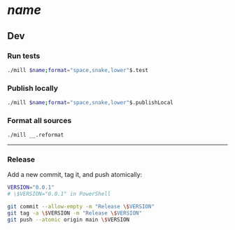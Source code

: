 
# $name$

## Dev

### Run tests
```sh
./mill $name;format="space,snake,lower"$.test
```

### Publish locally
```sh
./mill $name;format="space,snake,lower"$.publishLocal
```

### Format all sources
```sh
./mill __.reformat
```


---

### Release

Add a new commit, tag it, and push atomically:
```sh
VERSION="0.0.1"
# \$VERSION="0.0.1" in PowerShell

git commit --allow-empty -m "Release \$VERSION"
git tag -a \$VERSION -m "Release \$VERSION"
git push --atomic origin main \$VERSION
```
